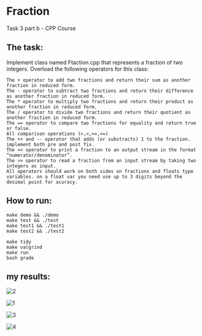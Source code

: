 # Fraction
Task 3 part b - CPP Course
## The task:
Implement class named Ftaction.cpp that represents a fraction of two integers.</div>
Overload the following operators for this class:</div>

    The + operator to add two fractions and return their sum as another fraction in reduced form.
    The - operator to subtract two fractions and return their difference as another fraction in reduced form.
    The * operator to multiply two fractions and return their product as another fraction in reduced form.
    The / operator to divide two fractions and return their quotient as another fraction in reduced form.
    The == operator to compare two fractions for equality and return true or false.
    All comparison operations (>,<,>=,<=)
    The ++ and -- operator that adds (or substracts) 1 to the fraction. implement both pre and post fix.
    The << operator to print a fraction to an output stream in the format “numerator/denominator”.
    The >> operator to read a fraction from an input stream by taking two integers as input.
    All operators should work on both sides on fractions and floats type variables. on a float var you need use up to 3 digits beyond the desimal point for acuracy.
</div>

## How to run:</div>

<div dir='ltr'>

    make demo && ./demo
	make test && ./test
  	make test1 && ./test1
  	make test2 && ./test2


</div>

<div dir='ltr'>

    make tidy
    make valgrind
    make run
	bash grade

</div>

## my results:</div>

</div>

![2](https://user-images.githubusercontent.com/93344134/236044849-b3a8660f-5620-443e-ba33-60a3d1ecf5e0.jpg)</div>

![1](https://user-images.githubusercontent.com/93344134/236044878-7a60ba4b-c4c2-4e37-8fc3-599f28f8a868.jpg)</div>

![3](https://user-images.githubusercontent.com/93344134/236044949-22b9ab30-efa0-4dce-aa7b-639c8449460e.jpg)</div>

![4](https://user-images.githubusercontent.com/93344134/236044968-b39afe0b-ff0b-47ae-9444-7432652819fe.jpg)</div>





